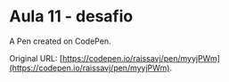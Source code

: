# Aula 11 - desafio

A Pen created on CodePen.

Original URL: [https://codepen.io/raissavj/pen/myyjPWm](https://codepen.io/raissavj/pen/myyjPWm).

